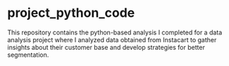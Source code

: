 # project_python_code
This repository contains the python-based analysis I completed for a data analysis project where I analyzed data obtained from Instacart to gather insights about their customer base and develop strategies for better segmentation.

